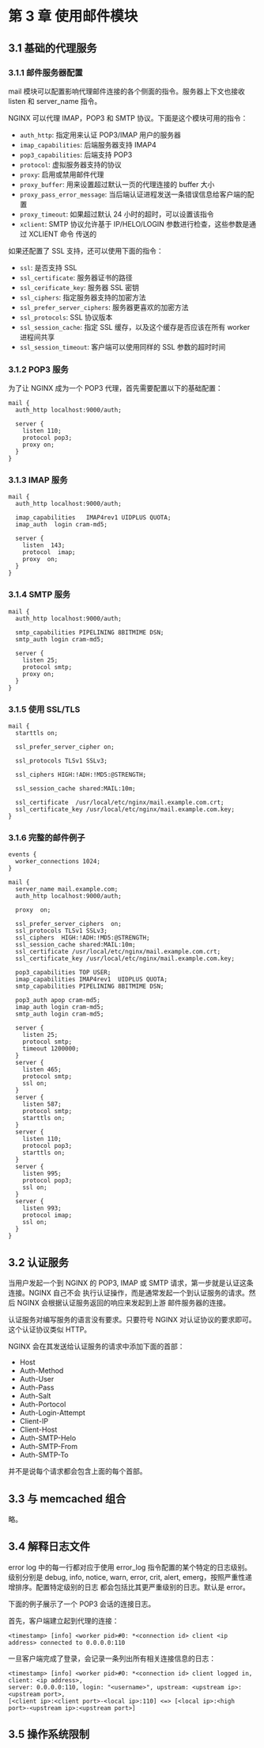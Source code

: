 # 第 3 章 使用邮件模块

## 3.1 基础的代理服务

### 3.1.1 邮件服务器配置

mail 模块可以配置影响代理邮件连接的各个侧面的指令。服务器上下文也接收 listen 和 server_name
指令。   

NGINX 可以代理 IMAP，POP3 和 SMTP 协议。下面是这个模块可用的指令：   

- `auth_http`: 指定用来认证 POP3/IMAP 用户的服务器
- `imap_capabilities`: 后端服务器支持 IMAP4
- `pop3_capabilities`: 后端支持 POP3
- `protocol`: 虚拟服务器支持的协议
- `proxy`: 启用或禁用邮件代理
- `proxy_buffer`: 用来设置超过默认一页的代理连接的 buffer 大小
- `proxy_pass_error_message`: 当后端认证进程发送一条错误信息给客户端的配置
- `proxy_timeout`: 如果超过默认 24 小时的超时，可以设置该指令
- `xclient`: SMTP 协议允许基于 IP/HELO/LOGIN 参数进行检查，这些参数是通过 XCLIENT 命令
传送的     

如果还配置了 SSL 支持，还可以使用下面的指令：   

- `ssl`: 是否支持 SSL
- `ssl_certificate`: 服务器证书的路径
- `ssl_cerificate_key`: 服务器 SSL 密钥
- `ssl_ciphers`: 指定服务器支持的加密方法
- `ssl_prefer_server_ciphers`: 服务器更喜欢的加密方法
- `ssl_protocols`: SSL 协议版本
- `ssl_session_cache`: 指定 SSL 缓存，以及这个缓存是否应该在所有 worker 进程间共享
- `ssl_session_timeout`: 客户端可以使用同样的 SSL 参数的超时时间

### 3.1.2 POP3 服务

为了让 NGINX 成为一个 POP3 代理，首先需要配置以下的基础配置：   

```
mail {
  auth_http localhost:9000/auth;

  server {
    listen 110;
    protocol pop3;
    proxy on;
  }
}
```   

### 3.1.3 IMAP 服务

```
mail {
  auth_http localhost:9000/auth;

  imap_capabilities   IMAP4rev1 UIDPLUS QUOTA;
  imap_auth  login cram-md5;

  server {
    listen  143;
    protocol  imap;
    proxy  on;
  }
}
```    

### 3.1.4 SMTP 服务

```
mail {
  auth_http localhost:9000/auth;

  smtp_capabilities PIPELINING 8BITMIME DSN;
  smtp_auth login cram-md5;

  server {
    listen 25;
    protocol smtp;
    proxy on;
  }
}
```   

### 3.1.5 使用 SSL/TLS

```
mail {
  starttls on;

  ssl_prefer_server_cipher on;

  ssl_protocols TLSv1 SSLv3;

  ssl_ciphers HIGH:!ADH:!MD5:@STRENGTH;

  ssl_session_cache shared:MAIL:10m;

  ssl_certificate  /usr/local/etc/nginx/mail.example.com.crt;
  ssl_certificate_key /usr/local/etc/nginx/mail.example.com.key;
}
```  

### 3.1.6 完整的邮件例子

```
events {
  worker_connections 1024;
}

mail {
  server_name mail.example.com;
  auth_http localhost:9000/auth;

  proxy  on;

  ssl_prefer_server_ciphers  on;
  ssl_protocols TLSv1 SSLv3;
  ssl_ciphers  HIGH:!ADH:!MD5:@STRENGTH;
  ssl_session_cache shared:MAIL:10m;
  ssl_certificate /usr/local/etc/nginx/mail.example.com.crt;
  ssl_certificate_key /usr/local/etc/nginx/mail.example.com.key;

  pop3_capabilities TOP USER;
  imap_capabilities IMAP4rev1  UIDPLUS QUOTA;
  smtp_capabilities PIPELINING 8BITMIME DSN;
  
  pop3_auth apop cram-md5;
  imap_auth login cram-md5;
  smtp_auth login cram-md5;

  server {
    listen 25;
    protocol smtp;
    timeout 1200000;
  }
  server {
    listen 465;
    protocol smtp;
    ssl on;
  }
  server {
    listen 587;
    protocol smtp;
    starttls on;
  }
  server {
    listen 110;
    protocol pop3;
    starttls on;
  }
  server {
    listen 995;
    protocol pop3;
    ssl on;
  }
  server {
    listen 993;
    protocol imap;
    ssl on;
  }
}
```

## 3.2 认证服务

当用户发起一个到 NGINX 的 POP3, IMAP 或 SMTP 请求，第一步就是认证这条连接。NGINX 自己不会
执行认证操作，而是通常发起一个到认证服务的请求。然后 NGINX 会根据认证服务返回的响应来发起到上游
邮件服务器的连接。   

认证服务对编写服务的语言没有要求。只要符号 NGINX 对认证协议的要求即可。这个认证协议类似 HTTP。   

NGINX 会在其发送给认证服务的请求中添加下面的首部：   

- Host
- Auth-Method
- Auth-User
- Auth-Pass
- Auth-Salt
- Auth-Portocol
- Auth-Login-Attempt
- Client-IP
- Client-Host
- Auth-SMTP-Helo
- Auth-SMTP-From
- Auth-SMTP-To

并不是说每个请求都会包含上面的每个首部。

## 3.3 与 memcached 组合

略。   

## 3.4 解释日志文件

error log 中的每一行都对应于使用 error_log 指令配置的某个特定的日志级别。级别分别是 debug,
info, notice, warn, error, crit, alert, emerg，按照严重性递增排序。配置特定级别的日志
都会包括比其更严重级别的日志。默认是 error。   

下面的例子展示了一个 POP3 会话的连接日志。   

首先，客户端建立起到代理的连接：    

```
<timestamp> [info] <worker pid>#0: *<connection id> client <ip address> connected to 0.0.0.0:110
```   

一旦客户端完成了登录，会记录一条列出所有相关连接信息的日志：   

```
<timestamp> [info] <worker pid>#0: *<connection id> client logged in, client: <ip address>,
server: 0.0.0.0:110, login: "<username>", upstream: <upstream ip>:<upstream port>,
[<client ip>:<client port>-<local ip>:110] <=> [<local ip>:<high port>-<upstream ip>:<upstream port>]
```   

## 3.5 操作系统限制
